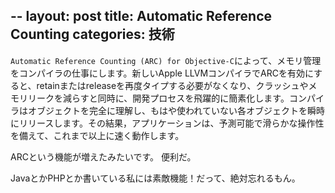 --
layout: post
title: Automatic Reference Counting
categories: 技術
--

`Automatic Reference Counting (ARC) for Objective-C`によって、メモリ管理をコンパイラの仕事にします。新しいApple LLVMコンパイラでARCを有効にすると、retainまたはreleaseを再度タイプする必要がなくなり、クラッシュやメモリリークを減らすと同時に、開発プロセスを飛躍的に簡素化します。コンパイラはオブジェクトを完全に理解し、もはや使われていない各オブジェクトを瞬時にリリースします。その結果，アプリケーションは、予測可能で滑らかな操作性を備えて、これまで以上に速く動作します。


ARCという機能が増えたみたいです。
便利だ。

JavaとかPHPとか書いている私には素敵機能！だって、絶対忘れるもん。

